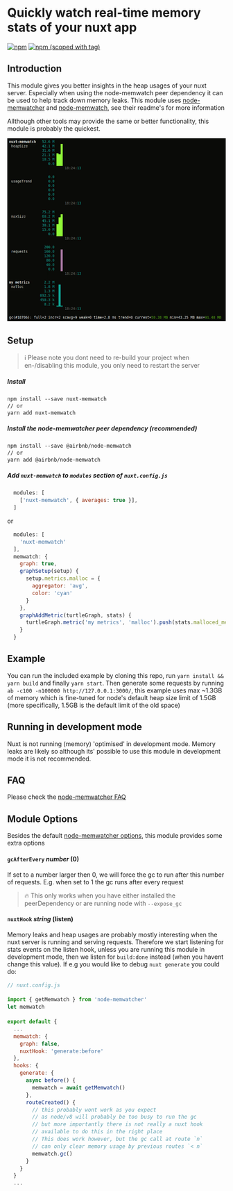 # Quickly watch real-time memory stats of your nuxt app
[![npm](https://img.shields.io/npm/dt/nuxt-memwatch.svg?style=flat-square)](https://www.npmjs.com/package/nuxt-memwatch)
[![npm (scoped with tag)](https://img.shields.io/npm/v/nuxt-memwatch/latest.svg?style=flat-square)](https://www.npmjs.com/package/nuxt-memwatch)

## Introduction

This module gives you better insights in the heap usages of your nuxt server. Especially when using the node-memwatch peer dependency it can be used to help track down memory leaks. This module uses [node-memwatcher](https://github.com/pimlie/node-memwatcher) and [node-memwatch](https://github.com/airbnb/node-memwatch), see their readme's for more information

Allthough other tools may provide the same or better functionality, this module is probably the quickest.

<p align="center"><img src="./assets/demo.gif" alt="nuxt-memwatch demo"/></p>

## Setup
> :information_source: Please note you dont need to re-build your project when en-/disabling this module, you only need to restart the server

##### Install
```
npm install --save nuxt-memwatch
// or
yarn add nuxt-memwatch
```

##### Install the node-memwatcher peer dependency (recommended)
```
npm install --save @airbnb/node-memwatch
// or
yarn add @airbnb/node-memwatch
```

##### Add `nuxt-memwatch` to `modules` section of `nuxt.config.js`
```js
  modules: [
    ['nuxt-memwatch', { averages: true }],
  ]
```
or 
```js
  modules: [
    'nuxt-memwatch'
  ],
  memwatch: {
    graph: true,
    graphSetup(setup) {
      setup.metrics.malloc = {
        aggregator: 'avg',
        color: 'cyan'
      }
    },
    graphAddMetric(turtleGraph, stats) {
      turtleGraph.metric('my metrics', 'malloc').push(stats.malloced_memory)
    }
  }
```

## Example

You can run the included example by cloning this repo, run `yarn install && yarn build` and finally `yarn start`. Then generate some requests by running `ab -c100 -n100000 http://127.0.0.1:3000/`, this example uses max ~1.3GB of memory which is fine-tuned for node's default heap size limit of 1.5GB (more specifically, 1.5GB is the default limit of the old space)

## Running in development mode

Nuxt is not running (memory) 'optimised' in development mode. Memory leaks are likely so although its' possible to use this module in development mode it is not recommended.

## FAQ

Please check the [node-memwatcher FAQ](https://github.com/pimlie/node-memwatcher/wiki/FAQ)

## Module Options

Besides the default [node-memwatcher options](https://github.com/pimlie/node-memwatcher#options), this module provides some extra options

#### `gcAfterEvery` _number_ (0)

If set to a number larger then 0, we will force the gc to run after this number of requests. E.g. when set to 1 the gc runs after every request

> :fire: This only works when you have either installed the peerDependency or are running node with `--expose_gc`

#### `nuxtHook` _string_ (listen)

Memory leaks and heap usages are probably mostly interesting when the nuxt server is running and serving requests. Therefore we start listening for stats events on the listen hook, unless you are running this module in development mode, then we listen for `build:done` instead (when you havent change this value). If e.g you would like to debug `nuxt generate` you could do:

```js
// nuxt.config.js

import { getMemwatch } from 'node-memwatcher'
let memwatch

export default {
  ...
  memwatch: {
    graph: false,
    nuxtHook: 'generate:before'
  },
  hooks: {
    generate: {
      async before() {
        memwatch = await getMemwatch()
      },
      routeCreated() {
        // this probably wont work as you expect
        // as node/v8 will probably be too busy to run the gc
        // but more importantly there is not really a nuxt hook
        // available to do this in the right place
        // This does work however, but the gc call at route `n`
        // can only clear memory usage by previous routes `< n`
        memwatch.gc()
      }
    }
  }
  ...
```